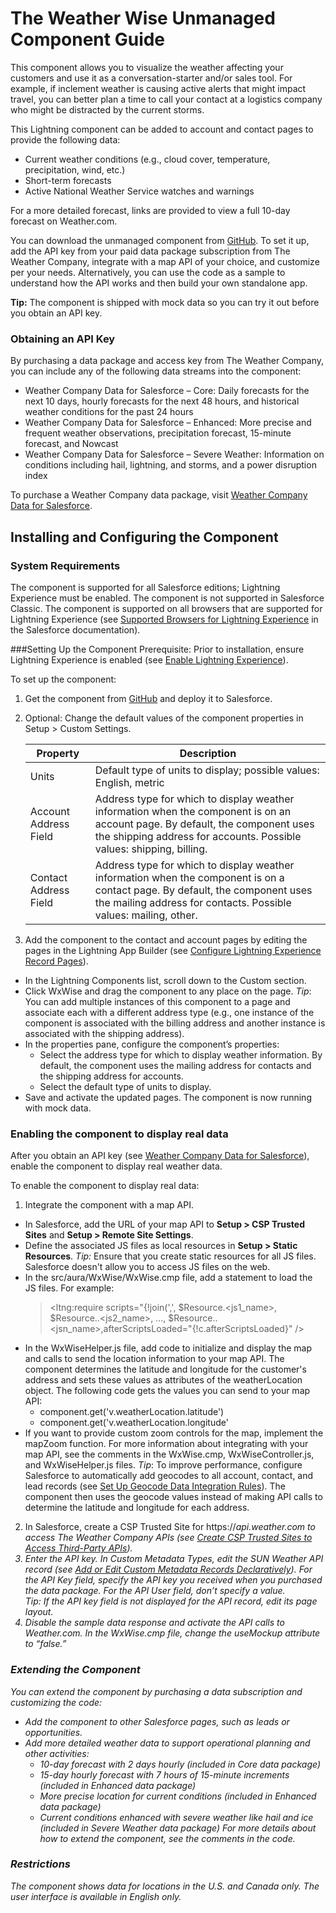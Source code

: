 # The Weather Wise Unmanaged Component Guide

This component allows you to visualize the weather affecting your customers and use it as a conversation-starter and/or sales tool. For example, if inclement weather is causing active alerts that might impact travel, you can better plan a time to call your contact at a logistics company who might be distracted by the current storms.

This Lightning component can be added to account and contact pages to provide the following data:
- Current weather conditions (e.g., cloud cover, temperature, precipitation, wind, etc.)
- Short-term forecasts
- Active National Weather Service watches and warnings 

For a more detailed forecast, links are provided to view a full 10-day forecast on Weather.com.

You can download the unmanaged component from [GitHub](https://github.com/TheWeatherCompany/weather-wise/). To set it up, add the API key from your paid data package subscription from The Weather Company, integrate with a map API of your choice, and customize per your needs. Alternatively, you can use the code as a sample to understand how the API works and then build your own standalone app.

**Tip:** The component is shipped with mock data so you can try it out before you obtain an API key.

### Obtaining an API Key
By purchasing a data package and access key from The Weather Company, you can include any of the following data streams into the component:
- Weather Company Data for Salesforce – Core: Daily forecasts for the next 10 days, hourly forecasts for the next 48 hours, and historical weather conditions for the past 24 hours
- Weather Company Data for Salesforce – Enhanced: More precise and frequent weather observations, precipitation forecast, 15-minute forecast, and Nowcast
- Weather Company Data for Salesforce – Severe Weather: Information on conditions including hail, lightning, and storms, and a power disruption index

To purchase a Weather Company data package, visit [Weather Company Data for Salesforce](https://business.weather.com/products/weather-data-packages-salesforce).

## Installing and Configuring the Component
### System Requirements
The component is supported for all Salesforce editions; Lightning Experience must be enabled. The component is not supported in Salesforce Classic. The component is supported on all browsers that are supported for Lightning Experience (see [Supported Browsers for Lightning Experience](https://help.salesforce.com/articleView?id=getstart_browsers_sfx.htm) in the Salesforce documentation).

###Setting Up the Component
Prerequisite: Prior to installation, ensure Lightning Experience is enabled (see [Enable Lightning Experience](https://help.salesforce.com/articleView?id=lex_enable_intro.htm)). 

To set up the component:
1. Get the component from [GitHub](https://github.com/TheWeatherCompany/snapshot/) and deploy it to Salesforce.
2. Optional: Change the default values of the component properties in Setup > Custom Settings.

	| Property   | Description   |
	| --- |---|
	| Units | Default type of units to display; possible values: English, metric |
	| Account Address Field | Address type for which to display weather information when the component is on an account page. By default, the component uses the shipping address for accounts. Possible values: shipping, billing.|
	| Contact Address Field | Address type for which to display weather information when the component is on a contact page. By default, the component uses the mailing address for contacts. Possible values: mailing, other. |

3. Add the component to the contact and account pages by editing the pages in the Lightning App Builder (see [Configure Lightning Experience Record Pages](https://help.salesforce.com/articleView?id=lightning_app_builder_customize_lex_pages.htm)). 
  - In the Lightning Components list, scroll down to the Custom section.
  - Click WxWise and drag the component to any place on the page. *Tip*: You can add multiple instances of this component to a page and associate each with a different address type (e.g., one instance of the component is associated with the billing address and another instance is associated with the shipping address).
  - In the properties pane, configure the component’s properties:
    - Select the address type for which to display weather information. By default, the component uses the mailing address for contacts and the shipping address for accounts.
    - Select the default type of units to display. 
  - Save and activate the updated pages.
The component is now running with mock data.

### Enabling the component to display real data
After you obtain an API key (see [Weather Company Data for Salesforce](https://business.weather.com/products/weather-data-packages-salesforce)), enable the component to display real weather data.

To enable the component to display real data:
1. Integrate the component with a map API.
- In Salesforce, add the URL of your map API to **Setup > CSP Trusted Sites** and **Setup > Remote Site Settings**.
- Define the associated JS files as local resources in **Setup > Static Resources**. *Tip:* Ensure that you create static resources for all JS files. Salesforce doesn't allow you to access JS files on the web.
- In the src/aura/WxWise/WxWise.cmp file, add a statement to load the JS files. For example: 
  > <ltng:require scripts="{!join(',', $Resource.<js1_name>, $Resource..<js2_name>, ..., $Resource..<jsn_name>,afterScriptsLoaded="{!c.afterScriptsLoaded}" />
- In the WxWiseHelper.js file, add code to initialize and display the map and calls to send the location information to your map API. The component determines the latitude and longitude for the customer's address and sets these values as attributes of the weatherLocation object. The following code gets the values you can send to your map API:
  - component.get('v.weatherLocation.latitude')
  - component.get('v.weatherLocation.longitude'
- If you want to provide custom zoom controls for the map, implement the mapZoom function. For more information about integrating with your map API, see the comments in the WxWise.cmp, WxWiseController.js, and WxWiseHelper.js files. *Tip*: To improve performance, configure Salesforce to automatically add geocodes to all account, contact, and lead records (see [Set Up Geocode Data Integration Rules](https://help.salesforce.com/articleView?id=data_dot_com_clean_add_geocode_information_to_all_records.htm)). The component then uses the geocode values instead of making API calls to determine the latitude and longitude for each address.   

2. In Salesforce, create a CSP Trusted Site for https://<i><i/>api.weather.com to access The Weather Company APIs (see [Create CSP Trusted Sites to Access Third-Party APIs](https://help.salesforce.com/articleView?id=csp_trusted_sites.htm)).       
3. Enter the API key. In Custom Metadata Types, edit the SUN Weather API record (see [Add or Edit Custom Metadata Records Declaratively](https://help.salesforce.com/articleView?id=custommetadatatypes_ui_populate.htm)). For the API Key field, specify the API key you received when you purchased the data package. For the API User field, don’t specify a value.  
*Tip*: If the API key field is not displayed for the API record, edit its page layout.
4. Disable the sample data response and activate the API calls to Weather.com. In the WxWise.cmp file, change the useMockup attribute to “false.”      
        
### Extending the Component
You can extend the component by purchasing a data subscription and customizing the code:
- Add the component to other Salesforce pages, such as leads or opportunities.
- Add more detailed weather data to support operational planning and other activities:
  - 10-day forecast with 2 days hourly (included in Core data package)
  - 15-day hourly forecast with 7 hours of 15-minute increments (included in Enhanced data package)
  - More precise location for current conditions (included in Enhanced data package)
  - Current conditions enhanced with severe weather like hail and ice (included in Severe  Weather data package) 
For more details about how to extend the component, see the comments in the code.

### Restrictions
The component shows data for locations in the U.S. and Canada only. The user interface is available in English only.

